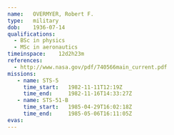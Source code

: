 ```yaml
---
name:	OVERMYER, Robert F.
type:	military
dob:	1936-07-14
qualifications:
  - BSc in physics
  - MSc in aeronautics
timeinspace:	12d2h23m
references:
  - http://www.nasa.gov/pdf/740566main_current.pdf
missions:
   - name: STS-5
     time_start:   1982-11-11T12:19Z
     time_end:     1982-11-16T14:33:27Z
   - name: STS-51-B
     time_start:   1985-04-29T16:02:18Z
     time_end:     1985-05-06T16:11:05Z
evas:
---
```

